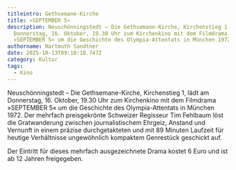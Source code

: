 ```yaml
---
titleintro: Gethsemane-Kirche
title: »SEPTEMBER 5«
description: Neuschönningstedt – Die Gethsemane-Kirche, Kirchenstieg 1, lädt am
  Donnerstag, 16. Oktober, 19.30 Uhr zum Kirchenkino mit dem Filmdrama
  »SEPTEMBER 5« um die Geschichte des Olympia-Attentats in München 1972. Der
authorname: Hartmuth Sandtner
date: 2025-10-13T09:10:18.747Z
category: Kultur
tags:
  - Kino
---
```

Neuschönningstedt – Die Gethsemane-Kirche, Kirchenstieg 1, lädt am Donnerstag, 16. Oktober, 19.30 Uhr zum Kirchenkino mit dem Filmdrama »SEPTEMBER 5« um die Geschichte des Olympia-Attentats in München 1972. Der mehrfach preisgekrönte Schweizer Regisseur Tim Fehlbaum löst die Gratwanderung zwischen journalistischem Ehrgeiz, Anstand und Vernunft in einem präzise durchgetakteten und mit 89 Minuten Laufzeit für heutige Verhältnisse ungewöhnlich kompaktem Genrestück geschickt auf. 

Der Eintritt für dieses mehrfach ausgezeichnete Drama kostet 6 Euro und ist ab 12 Jahren freigegeben.